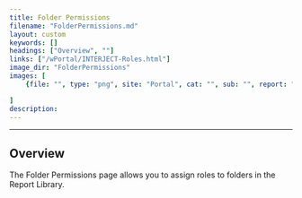```yaml
---
title: Folder Permissions
filename: "FolderPermissions.md"
layout: custom
keywords: []
headings: ["Overview", ""]
links: ["/wPortal/INTERJECT-Roles.html"]
image_dir: "FolderPermissions"
images: [
    {file: "", type: "png", site: "Portal", cat: "", sub: "", report: "", ribbon: "", config: ""},

]
description: 
---
```

* * *

## Overview

The Folder Permissions page allows you to assign roles to folders in the Report Library.


